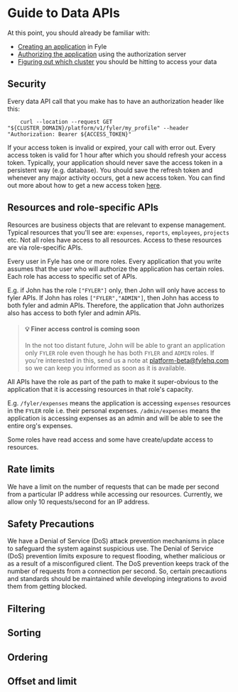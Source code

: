 # Guide to Data APIs

At this point, you should already be familiar with:
* [Creating an application](./concepts/application.md) in Fyle
* [Authorizing the application](./concepts/authorization.md) using the authorization server
* [Figuring out which cluster](./concepts/cluster.md) you should be hitting to access your data

## Security

Every data API call that you make has to have an authorization header like this:

```
    curl --location --request GET "${CLUSTER_DOMAIN}/platform/v1/fyler/my_profile" --header "Authorization: Bearer ${ACCESS_TOKEN}"
```

If your access token is invalid or expired, your call with error out. Every access token is valid for 1 hour after which you should refresh your access token. Typically, your application should never save the access token in a persistent way (e.g. database). You should save the refresh token and whenever any major activity occurs, get a new access token. You can find out more about how to get a new access token [here](./concepts/authorization.md).

## Resources and role-specific APIs

Resources are business objects that are relevant to expense management. Typical resources that you'll see are: `expenses`, `reports`, `employees`, `projects` etc. Not all roles have access to all resources. Access to these resources are via role-specific APIs.

Every user in Fyle has one or more roles. Every application that you write assumes that the user who will authorize the application has certain roles. Each role has access to specific set of APIs.

E.g. if John has the role `["FYLER"]` only, then John will only have access to fyler APIs. If John has roles `["FYLER","ADMIN"]`, then John has access to both fyler and admin APIs. Therefore, the application that John authorizes also has access to both fyler and admin APIs.

> #### 💡 Finer access control is coming soon
>
> In the not too distant future, John will be able to grant an application only `FYLER` role even though he has both `FYLER` and `ADMIN` roles. If you're interested in this, send us a note at platform-beta@fylehq.com so we can keep you informed as soon as it is available.

All APIs have the role as part of the path to make it super-obvious to the application that it is accessing resources in that role's capacity.

E.g. `/fyler/expenses` means the application is accessing `expenses` resources in the `FYLER` role i.e. their personal expenses. `/admin/expenses` means the application is accessing expenses as an admin and will be able to see the entire org's expenses.

Some roles have read access and some have create/update access to resources. 

## Rate limits

We have a limit on the number of requests that can be made per second from a particular IP address while accessing our resources. Currently, we allow only 10 requests/second for an IP address.

## Safety Precautions
We have a Denial of Service (DoS) attack prevention mechanisms in place to safeguard the system against suspicious use. The Denial of Service (DoS) prevention limits exposure to request flooding, whether malicious or as a result of a misconfigured client. The DoS prevention keeps track of the number of requests from a connection per second. So, certain precautions and standards should be maintained while developing integrations to avoid them from getting blocked.

## Filtering

## Sorting

## Ordering

## Offset and limit
